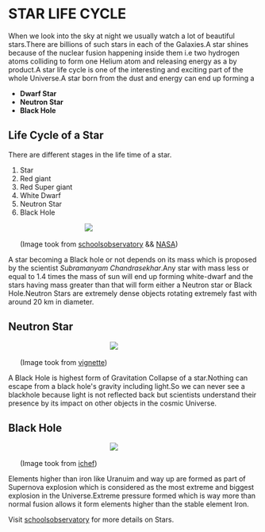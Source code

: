 # STAR LIFE CYCLE
When we look into the sky at night we usually watch a lot of beautiful stars.There are billions of such stars in each of the Galaxies.A star shines because of the nuclear fusion happening inside them i.e two hydrogen atoms colliding to form one Helium atom and releasing energy as a by product.A star life cycle is one of the interesting and exciting part of the whole Universe.A star born from the dust and energy can end up forming a

- **Dwarf Star**
- **Neutron Star**
- **Black Hole**

## Life Cycle of a Star
There are different stages in the life time of a star.
1. Star
1. Red giant
1. Red Super giant
1. White Dwarf
1. Neutron Star
1. Black Hole


&nbsp;&nbsp;&nbsp;&nbsp;&nbsp;&nbsp;&nbsp;&nbsp;&nbsp;&nbsp;&nbsp;&nbsp;&nbsp;&nbsp;&nbsp;&nbsp;&nbsp;&nbsp;&nbsp;&nbsp;&nbsp;&nbsp;&nbsp;&nbsp;&nbsp;&nbsp;&nbsp;&nbsp;&nbsp;&nbsp;&nbsp;&nbsp;&nbsp;&nbsp;&nbsp;&nbsp;&nbsp;&nbsp;&nbsp;![](https://www.schoolsobservatory.org/sites/default/files/astro/starcycle.jpg)

&nbsp;&nbsp;&nbsp;&nbsp;&nbsp;&nbsp;(Image took from [schoolsobservatory](https://www.schoolsobservatory.org/learn/astro/stars/cycle) && [NASA](https://www.nasa.gov/))

A star becoming a Black hole or not depends on its mass which is proposed by the scientist *Subramanyam Chandrasekhar*.Any star with mass less or equal to 1.4 times the mass of sun will end up forming white-dwarf and the stars having mass greater than that will form either a Neutron star or Black Hole.Neutron Stars are extremely dense objects rotating extremely fast with around 20 km in diameter.

## Neutron Star                                                                                

&nbsp;&nbsp;&nbsp;&nbsp;&nbsp;&nbsp;&nbsp;&nbsp;&nbsp;&nbsp;&nbsp;&nbsp;&nbsp;&nbsp;&nbsp;&nbsp;&nbsp;&nbsp;&nbsp;&nbsp;&nbsp;&nbsp;&nbsp;&nbsp;&nbsp;&nbsp;&nbsp;&nbsp;&nbsp;&nbsp;&nbsp;&nbsp;&nbsp;&nbsp;&nbsp;&nbsp;&nbsp;&nbsp;&nbsp;&nbsp;&nbsp;&nbsp;&nbsp;&nbsp;&nbsp;&nbsp;&nbsp;&nbsp;&nbsp;&nbsp;&nbsp;&nbsp;![](https://vignette.wikia.nocookie.net/terraforming/images/2/2c/Neutron_star.jpg/revision/latest/scale-to-width-down/340?cb=20150223110743) 

&nbsp;&nbsp;&nbsp;&nbsp;&nbsp;&nbsp;(Image took from [vignette](https://vignette.wikia.nocookie.net/terraforming/images/2/2c/Neutron_star.jpg/revision/latest/scale-to-width-down/340?cb=20150223110743))                    


A Black Hole is highest form of Gravitation Collapse of a star.Nothing can escape from a black hole's gravity including light.So we can never see a blackhole because light is not reflected back but scientists understand their presence by its impact on other objects in the cosmic Universe.

## Black Hole


&nbsp;&nbsp;&nbsp;&nbsp;&nbsp;&nbsp;&nbsp;&nbsp;&nbsp;&nbsp;&nbsp;&nbsp;&nbsp;&nbsp;&nbsp;&nbsp;&nbsp;&nbsp;&nbsp;&nbsp;&nbsp;&nbsp;&nbsp;&nbsp;&nbsp;&nbsp;&nbsp;&nbsp;&nbsp;&nbsp;&nbsp;&nbsp;&nbsp;&nbsp;&nbsp;&nbsp;&nbsp;&nbsp;&nbsp;&nbsp;&nbsp;&nbsp;&nbsp;&nbsp;&nbsp;&nbsp;&nbsp;&nbsp;&nbsp;&nbsp;&nbsp;&nbsp;![](https://ichef.bbci.co.uk/news/410/cpsprodpb/F8C9/production/_106398636_mediaitem106398635.jpg)
&nbsp;&nbsp;&nbsp;&nbsp;&nbsp;&nbsp;

&nbsp;&nbsp;&nbsp;&nbsp;&nbsp;&nbsp;(Image took from [ichef](https://ichef.bbci.co.uk/news/410/cpsprodpb/F8C9/production/_106398636_mediaitem106398635.jpg))

Elements higher than iron like Uranuim and way up are formed as part of Supernova explosion which is considered as the most extreme and biggest explosion in the Universe.Extreme pressure formed which is way more than normal fusion allows it form elements higher than the stable element Iron.

Visit [schoolsobservatory](https://www.schoolsobservatory.org/learn/astro/stars/cycle) for more details on Stars.
